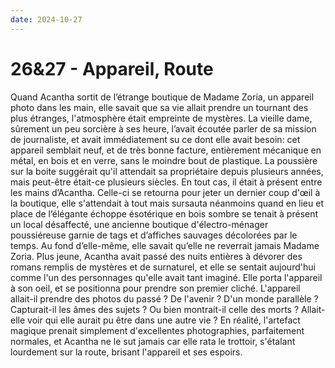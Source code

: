 ```yaml
---
date: 2024-10-27
---
```


# 26&27 - Appareil, Route

Quand Acantha sortit de l’étrange boutique de Madame Zoria, un appareil photo
dans les main, elle savait que sa vie allait prendre un tournant des plus
étranges, l'atmosphère était empreinte de mystères. La vieille dame, sûrement
un peu sorcière à ses heure, l’avait écoutée parler de sa mission de
journaliste, et avait immédiatement su ce dont elle avait besoin: cet appareil
semblait neuf, et de très bonne facture, entièrement mécanique en métal, en
bois et en verre, sans le moindre bout de plastique. La poussière sur la boite
suggérait qu'il attendait sa propriétaire depuis plusieurs années, mais
peut-être était-ce plusieurs siècles. En tout cas, il était à présent entre les
mains d’Acantha. Celle-ci se retourna pour jeter un dernier coup d'œil à la
boutique, elle s'attendait à tout mais sursauta néanmoins quand en lieu et
place de l’élégante échoppe ésotérique en bois sombre se tenait à présent un
local désaffecté, une ancienne boutique d'électro-ménager poussiéreuse garnie
de tags et d’affiches sauvages décolorées par le temps. Au fond d’elle-même,
elle savait qu’elle ne reverrait jamais Madame Zoria. Plus jeune, Acantha avait
passé des nuits entières à dévorer des romans remplis de mystères et de
surnaturel, et elle se sentait aujourd'hui comme l'un des personnages qu'elle
avait tant imaginé. Elle porta l'appareil à son oeil, et se positionna pour
prendre son premier cliché. L'appareil allait-il prendre des photos du passé ?
De l'avenir ? D'un monde parallèle ? Capturait-il les âmes des sujets ? Ou bien
montrait-il celle des morts ? Allait-elle voir qui elle aurait pu être dans une
autre vie ? En réalité, l'artefact magique prenait simplement d'excellentes
photographies, parfaitement normales, et Acantha ne le sut jamais car elle rata
le trottoir, s'étalant lourdement sur la route, brisant l'appareil et ses
espoirs.
